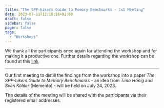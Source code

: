```yaml
---
title: "The SPP-hikers Guide to Memory Benchmarks - 1st Meeting"
date: 2023-07-11T12:16:16+01:00
draft: false
sidebar: false
pager: false
tags:
  - "Workshops"
---
```


We thank all the participants once again for attending the workshop and for making it a productive one. Further details regarding the workshop can be found at this [link](/posts/mini-workshop_2023).

---

Our first meeting to distill the findings from the workshop into a paper *The SPP-hikers Guide to Memory Benchmarks* - an idea from _Timo Hönig_ and _Sven Köhler_ (Memento) - will be held on July 24, 2023.

The details of the meeting will be shared with the participants via their registered email addresses. 
